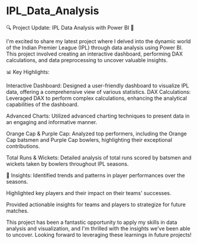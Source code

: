 # IPL_Data_Analysis

🔍 Project Update: IPL Data Analysis with Power BI 🏏

I'm excited to share my latest project where I delved into the dynamic world of the Indian Premier League (IPL) through data analysis using Power BI. This project involved creating an interactive dashboard, performing DAX calculations, and data preprocessing to uncover valuable insights.

📊 Key Highlights:

Interactive Dashboard: Designed a user-friendly dashboard to visualize IPL data, offering a comprehensive view of various statistics.
DAX Calculations: Leveraged DAX to perform complex calculations, enhancing the analytical capabilities of the dashboard.

Advanced Charts: Utilized advanced charting techniques to present data in an engaging and informative manner.

Orange Cap & Purple Cap: Analyzed top performers, including the Orange Cap batsmen and Purple Cap bowlers, highlighting their exceptional contributions.

Total Runs & Wickets: Detailed analysis of total runs scored by batsmen and wickets taken by bowlers throughout IPL seasons.

🎯 Insights:
Identified trends and patterns in player performances over the seasons.

Highlighted key players and their impact on their teams' successes.

Provided actionable insights for teams and players to strategize for future matches.

This project has been a fantastic opportunity to apply my skills in data analysis and visualization, and I'm thrilled with the insights we've been able to uncover. Looking forward to leveraging these learnings in future projects!

